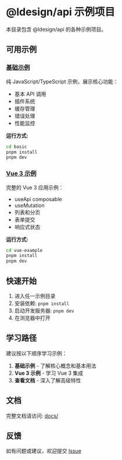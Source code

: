 # @ldesign/api 示例项目

本目录包含 @ldesign/api 的各种示例项目。

## 可用示例

### [基础示例](./basic/)

纯 JavaScript/TypeScript 示例，展示核心功能：
- 基本 API 调用
- 插件系统
- 缓存管理
- 错误处理
- 性能监控

**运行方式:**
```bash
cd basic
pnpm install
pnpm dev
```

### [Vue 3 示例](./vue-example/)

完整的 Vue 3 应用示例：
- useApi composable
- useMutation
- 列表和分页
- 表单提交
- 响应式状态

**运行方式:**
```bash
cd vue-example
pnpm install
pnpm dev
```

## 快速开始

1. 进入任一示例目录
2. 安装依赖: `pnpm install`
3. 启动开发服务器: `pnpm dev`
4. 在浏览器中打开

## 学习路径

建议按以下顺序学习示例：

1. **基础示例** - 了解核心概念和基本用法
2. **Vue 3 示例** - 学习 Vue 3 集成
3. **查看文档** - 深入了解高级特性

## 文档

完整文档请访问: [docs/](../docs/)

## 反馈

如有问题或建议，欢迎提交 [Issue](https://github.com/ldesign/ldesign/issues)

